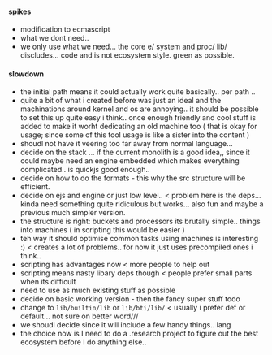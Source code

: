 #### spikes
- modification to ecmascript
- what we dont need.. 
- we only use what we need... the core e/ system and proc/ lib/ discludes... code and is not ecosystem style. green as possible.
#### slowdown 
- the initial path means it could actually work quite basically.. per path .. 
- quite a bit of what i created before was just an ideal and the machinations around kernel and os are annoying..  it should be possible to set this up quite easy i think.. once enough friendly and cool stuff is added to make it worht dedicating an old machine too ( that is okay for usage; since some of this tool usage is like a sister into the content )
- shoudl not have it veering too far away from normal language...
- decide on the stack ... if the current monolith is a good idea,, since it could maybe need an engine embedded which makes everything complicated.. is quickjs good enough.. 
- decide on how to do the formats - this why the src structure will be efficient. 
- decide on ejs and engine or just low level.. < problem here is the deps... kinda need something quite ridiculous but works... also fun and maybe a previous much simpler version. 
- the structure is right: buckets and processors its brutally simple.. things into machines ( in scripting this would be easier ) 
- teh way it should optimise common tasks using machines is interesting :) < creates a lot of problems..  for now it just uses precompiled ones i think.. 
- scripting has advantages now < more people to help out
- scripting means nasty libary deps though < people prefer small parts when its difficult
- need to use as much existing stuff as possible
- decide on basic working version - then the fancy super stuff
todo
- change to `lib/builtin/lib` or `lib/bti/lib/` < usually i prefer def or default... not sure on better word///
- we shoudl decide since it will include a few handy things.. 
lang
- the choice now is I need to do a .research project to figure out the best ecosystem before I do anything else.. 
